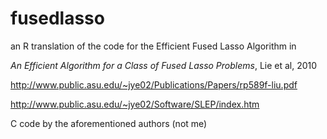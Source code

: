 fusedlasso
====

an R translation of the code for the Efficient Fused Lasso Algorithm in 

_An Efficient Algorithm for a Class of Fused Lasso Problems_, Lie et al, 2010

http://www.public.asu.edu/~jye02/Publications/Papers/rp589f-liu.pdf

http://www.public.asu.edu/~jye02/Software/SLEP/index.htm


C code by the aforementioned authors (not me)